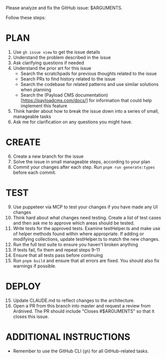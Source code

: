 Please analyze and fix the GitHub issue: $ARGUMENTS.

Follow these steps:

# PLAN

1. Use `gh issue view` to get the issue details
2. Understand the problem described in the issue
3. Ask clarifying questions if needed
4. Understand the prior art for this issue
   - Search the scratchpads for previous thoughts related to the issue
   - Search PRs to find history related to the issue
   - Search the codebase for related patterns and use similar solutions when planning
   - Search the (Payload CMS documentation)[https://payloadcms.com/docs/] for information that could help implement this feature
5. Think harder about how to break the issue down into a series of small, manageable tasks
6. Ask me for clarification on any questions you might have.

# CREATE

6. Create a new branch for the issue
7. Solve the issue in small manageable steps, according to your plan
8. Commit your changes after each step. Run `pnpm run generate:types` before each commit.

# TEST

9.  Use puppeteer via MCP to test your changes if you have made any UI changes
10. Think hard about what changes need testing. Create a list of test cases and then ask me to approve which areas should be tested.
11. Write tests for the approved tests. Examine testHelper.ts and make use of helper methods found within where appropriate. If adding or modifying collections, update testHelper.ts to match the new changes.
12. Run the full test suite to ensure you haven't broken anything
13. If tests fail, fix them and repeat steps 9-11
14. Ensure that all tests pass before continuing
15. Run `pnpm build` and ensure that all errors are fixed. You should also fix warnings if possible.

# DEPLOY

15. Update CLAUDE.md to reflect changes to the architecture.
16. Open a PR from this branch into master and request a review from Ardnived. The PR should include "Closes #$ARGUMENTS" so that it closes this issue.

# ADDITIONAL INSTRUCTIONS
- Remember to use the GitHub CLI (`gh`) for all GitHub-related tasks.
